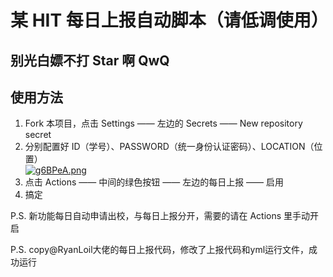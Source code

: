 # 某 HIT 每日上报自动脚本（请低调使用）  
## 别光白嫖不打 Star 啊 QwQ
## 使用方法
1.  Fork 本项目，点击 Settings —— 左边的 Secrets —— New repository secret  
2.  分别配置好 ID（学号）、PASSWORD（统一身份认证密码）、LOCATION（位置）  
[![g6BPeA.png](https://z3.ax1x.com/2021/05/15/g6BPeA.png)](https://imgtu.com/i/g6BPeA)  
3.  点击 Actions —— 中间的绿色按钮 —— 左边的每日上报 —— 启用  
4.  搞定

P.S. 新功能每日自动申请出校，与每日上报分开，需要的请在 Actions 里手动开启

P.S. copy@RyanLoil大佬的每日上报代码，修改了上报代码和yml运行文件，成功运行
